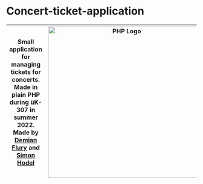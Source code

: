 # Concert-ticket-application

| Small application for managing tickets for concerts. Made in plain PHP during üK-307 in summer 2022.<br> Made by [Demian Flury](github.com/DemianFlury) and [Simon Hodel](github.com/Simon-Hodel) | <img src="https://www.php.net/images/logos/php-logo-white.svg" alt="PHP Logo" width="400px"> |
|-|-|
